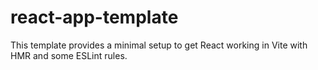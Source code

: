 # react-app-template

This template provides a minimal setup to get React working in Vite with HMR and some ESLint rules.
